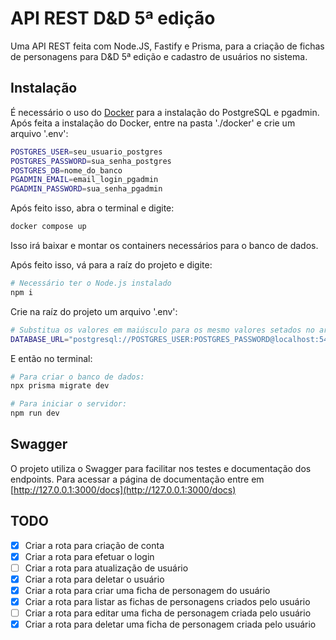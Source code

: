 # API REST D&D 5ª edição

Uma API REST feita com Node.JS, Fastify e Prisma, para a criação de fichas de personagens para D&D 5ª edição e cadastro de usuários no sistema.

## Instalação

É necessário o uso do [Docker](https://www.docker.com/products/docker-desktop/) para a instalação do PostgreSQL e pgadmin. Após feita a instalação do Docker, entre na pasta './docker' e crie um arquivo '.env':

```bash
POSTGRES_USER=seu_usuario_postgres
POSTGRES_PASSWORD=sua_senha_postgres
POSTGRES_DB=nome_do_banco
PGADMIN_EMAIL=email_login_pgadmin
PGADMIN_PASSWORD=sua_senha_pgadmin
```

Após feito isso, abra o terminal e digite:

```bash
docker compose up
```

Isso irá baixar e montar os containers necessários para o banco de dados.

Após feito isso, vá para a raíz do projeto e digite:

```bash
# Necessário ter o Node.js instalado
npm i
```

Crie na raíz do projeto um arquivo '.env':

```bash
# Substitua os valores em maiúsculo para os mesmo valores setados no arquivo .env usado na instalação do Docker
DATABASE_URL="postgresql://POSTGRES_USER:POSTGRES_PASSWORD@localhost:5432/POSTGRES_DB?schema=teste"
```

E então no terminal:

```bash
# Para criar o banco de dados:
npx prisma migrate dev

# Para iniciar o servidor:
npm run dev
```

## Swagger

O projeto utiliza o Swagger para facilitar nos testes e documentação dos endpoints. Para acessar a página de documentação entre em [http://127.0.0.1:3000/docs](http://127.0.0.1:3000/docs)

## TODO

- [x] Criar a rota para criação de conta
- [x] Criar a rota para efetuar o login
- [ ] Criar a rota para atualização de usuário
- [x] Criar a rota para deletar o usuário
- [x] Criar a rota para criar uma ficha de personagem do usuário
- [x] Criar a rota para listar as fichas de personagens criados pelo usuário
- [ ] Criar a rota para editar uma ficha de personagem criada pelo usuário
- [x] Criar a rota para deletar uma ficha de personagem criada pelo usuário

